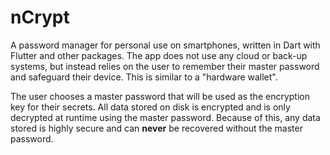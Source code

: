 # nCrypt

A password manager for personal use on smartphones, written in Dart with Flutter and other packages. The app does not use any cloud or back-up systems, but instead relies on the user to remember their master password and safeguard their device. This is similar to a "hardware wallet". 

The user chooses a master password that will be used as the encryption key for their secrets. All data stored on disk is encrypted and is only decrypted at runtime using the master password. Because of this, any data stored is highly secure and can **never** be recovered without the master password.